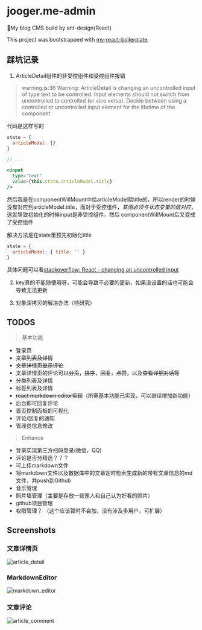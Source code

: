 # jooger.me-admin

🤜My blog CMS build by ant-design(React)

This project was bootstrapped with [my-react-boilerplate](https://github.com/jo0ger/my-react-boilerplate).

## 踩坑记录

1. ArticleDetail组件的非受控组件和受控组件报错

> warning.js:36 Warning: ArticleDetail is changing an uncontrolled input of type text to be controlled. Input elements should not switch from uncontrolled to controlled (or vice versa). Decide between using a controlled or uncontrolled input element for the lifetime of the component

代码是这样写的

``` jsx
state = {
  articleModel: {}
}

// ...

<input
  type="text"
  value={this.state.articleModel.title}
/>
```

然后我是在componentWillMount中给articleModel赋title的，所以render的时候没有对应到articleModel.title，而对于受控组件，*其值必须与状态变量的值对应*，这就导致初始化的时候input是非受控组件，然后
componentWillMount后又变成了受控组件

解决方法是在state里预先初始化title

``` jsx
state = {
  articleModel: { title: '' }
}
```

具体问题可以看[stackoverflow: React - changing an uncontrolled input](https://stackoverflow.com/questions/37427508/react-changing-an-uncontrolled-input)

2. key真的不能随便用呀，可能会导致不必要的更新，如果没设置的话也可能会导致无法更新

3. 对象深拷贝的解决办法（待研究）



## TODOS

> 基本功能

* 登录页
* ~~文章列表及详情~~
* ~~文章详情页显示评论~~
* 文章详情页的评论可以~~分页~~，~~排序~~，~~回复~~，~~点赞~~，以及~~查看详细对话~~等
* 分类列表及详情
* 标签列表及详情
* ~~react markdown editor实现~~（所需基本功能已实现，可以继续增加新功能）
* 后台即可回复评论
* 首页控制面板的可视化
* 评论/回复的通知
* 管理员信息修改

> Enhance

* 登录实现第三方扫码登录(微信，QQ)
* 评论是否分精选？？？
* 可上传markdown文件
* 将markdown文件以及数据库中的文章定时检索生成新的带有文章信息的md文件，并push到Github
* 音乐管理
* 照片墙管理（主要是存放一些家人和自己认为好看的照片）
* github项目管理
* 权限管理？ （这个应该暂时不会加，没有涉及多用户，可扩展）

## Screenshots

### 文章详情页

![article_detail](https://raw.githubusercontent.com/jo0ger/jooger.me-admin/master/screenshots/article_detail.png)

### MarkdownEditor

![markdown_editor](https://raw.githubusercontent.com/jo0ger/jooger.me-admin/master/screenshots/markdown_editor.png)

### 文章评论

![article_comment](https://raw.githubusercontent.com/jo0ger/jooger.me-admin/master/screenshots/article_comment.png)
